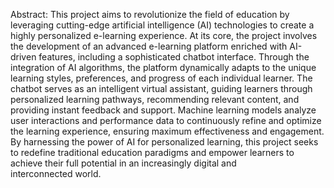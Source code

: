 Abstract:
This project aims to revolutionize the field of education by leveraging cutting-edge artificial intelligence (AI) technologies to create a highly personalized e-learning experience. At its core, the project involves the development of an advanced e-learning platform enriched with AI-driven features, including a sophisticated chatbot interface. Through the integration of AI algorithms, the platform dynamically adapts to the unique learning styles, preferences, and progress of each individual learner. The chatbot serves as an intelligent virtual assistant, guiding learners through personalized learning pathways, recommending relevant content, and providing instant feedback and support. Machine learning models analyze user interactions and performance data to continuously refine and optimize the learning experience, ensuring maximum effectiveness and engagement. By harnessing the power of AI for personalized learning, this project seeks to redefine traditional education paradigms and empower learners to achieve their full potential in an increasingly digital and interconnected world.
